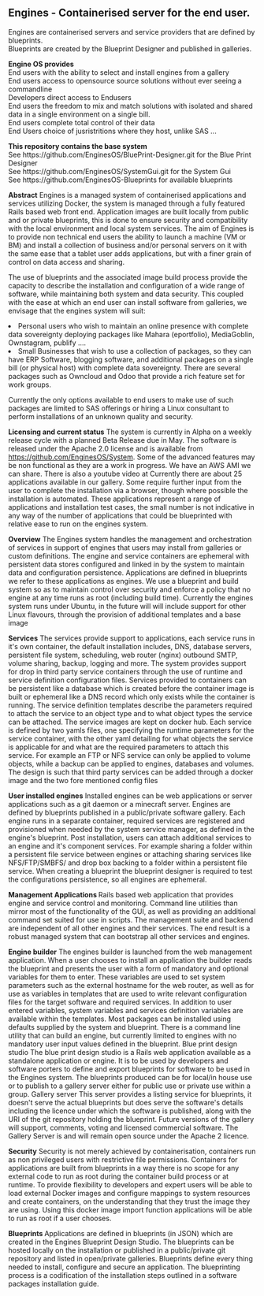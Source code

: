 <h2>Engines - Containerised server for the end user.
</h2>

Engines are containerised servers and service providers that are defined by blueprints.
<br>
Blueprints are created by the Blueprint Designer and published in galleries.
<p>
<strong>Engine OS provides
</strong> 
<br>
 End users with the ability to select and install engines from a gallery 
<br>
 End users access to opensource source solutions without ever seeing a commandline
<br>
 Developers direct access to Endusers 
<br>
 End users the freedom to mix and match solutions with isolated and shared data in a single environment on a single bill.
<br>   
End users complete total control of their data
<br>  
End Users choice of jusristritions where they host, unlike SAS
 ...
<p>
<strong>This repository contains the base system</strong>
<br>
See https://github.com/EnginesOS/BluePrint-Designer.git for the Blue Print Designer
<br>
See https://github.com/EnginesOS/SystemGui.git for the System Gui
<br>
See https://github.com/EnginesOS-Blueprints for available blueprints
<p>

<strong>Abstract</strong>
Engines is a managed system of containerised applications and services utilizing Docker, the system is managed through a fully featured Rails based web front end. Application images are built locally from public and or private blueprints, this is done to ensure security and compatibility with the local environment and local system services. The aim of Engines is to provide non technical end users the ability to launch a machine (VM or BM) and install a collection of business and/or personal servers on it with the same ease that a tablet user adds applications, but with a finer grain of control on data access and sharing.  
<p>
The use of blueprints and the associated image build process provide the capacity to describe the installation and configuration of a wide range of software, while maintaining both system and data security. This coupled with the ease at which an end user can install software from galleries, we envisage that the engines system will suit:
<li>
Personal users who wish to maintain an online presence with complete data sovereignty deploying packages like Mahara (eportfolio), MediaGoblin, Ownstagram, publify ....
</li>
<li>
Small Businesses  that wish to use a collection of packages, so they can have ERP Software, blogging software, and additional packages on a single bill (or physical host) with complete data sovereignty. There are several packages such as Owncloud and Odoo that provide a rich feature set for work groups. 
</li>
<p>
Currently the only options available to end users to make use of such packages are limited to SAS offerings or hiring a Linux consultant to perform installations of an unknown quality and security. 
<p>


<strong>Licensing and current status</strong>
The system is  currently in Alpha on a weekly release cycle with a planned Beta Release due in May. The software is released under the Apache 2.0 license and is available from https://github.com/EnginesOS/System. Some of the advanced features may be non functional as they are a work in progress. We have an AWS AMI we can share. There is also a youtube video at
Currently there are about 25 applications available in our gallery. Some require further input from the user to complete the installation via a browser, though where possible the installation is automated. These applications represent a range of applications and installation test cases, the small number is not indicative in any way of the number of applications that could be blueprinted with relative ease to run on the engines system. 

  <p>


<strong>Overview</strong>
The Engines system handles the management and orchestration  of services in support of engines that users may install from galleries or custom definitions. The engine and service containers are ephemeral with persistent data stores configured and linked in by the system to maintain data and configuration persistence. Applications are defined in blueprints we refer to these applications as engines. We use a blueprint and build system so as to maintain control over security and enforce a policy that no engine at any time runs as root (including build time). Currently the engines system runs under Ubuntu, in the future will will include support for other Linux flavours, through the provision of additional templates and a base image
<p>
<strong>Services</strong>
The services provide support to applications, each service runs in it's own container, the default installation includes, DNS, database servers, persistent file system, scheduling, web router (nginx) outbound SMTP, volume sharing, backup, logging and more. The system provides support for drop in third party service containers through the use of runtime and service definition configuration files.  Services provided to containers can be persistent like a database which is created before the container image is built or ephemeral like a DNS record which only exists while the container is running. The service definition templates describe the parameters required to attach the service to an object type and to what object types the service can be attached. The service images are kept on docker hub.
Each service is defined by two yamls files, one specifying the runtime parameters for the service container, with the other yaml detailing for what objects the service is applicable for and what are the required parameters to attach this service. For example an FTP or NFS service can only be applied to volume objects, while a backup can be applied to engines, databases and volumes.
The design is such that third party services can be added through a docker image and the two fore mentioned config files
<p>
<strong>User installed engines</strong>
Installed engines can be web applications or server applications such as a git daemon or a minecraft server. Engines are defined by blueprints published in a public/private software gallery. Each engine runs in a separate container, required services are registered and provisioned when needed by the system service manager, as defined in the engine's blueprint. Post installation, users can attach additional services to an engine and it's component services. For example sharing a folder within a persistent file service between engines or attaching sharing services like NFS/FTP/SMBFS/ and drop box backing to a folder within a persistent file service.  When creating a blueprint the blueprint designer is required to test the configurations persistence, so all engines are ephemeral.
<p>
<strong>Management Applications </strong>
Rails based web application that provides engine and service control and monitoring.
Command line utilities than mirror most of the functionality of the GUI, as well as providing  an additional command set suited for use in scripts.
The management suite and backend are independent of all other engines and their services. The end result is a robust managed system  that can bootstrap all other services and engines. 
<p>
<strong>Engine builder</strong>
The engines builder is launched from the web management application. When a user chooses to install an application the builder reads the blueprint and presents the user with a form of mandatory and optional variables for them to enter.  These variables are used to set system parameters such as the external hostname for the web router, as well as for use as variables in templates that are used to write relevant configuration files for the target software and required services. In addition to user entered variables, system variables and services definition variables are available within the templates. Most packages can be installed using defaults supplied by the system and blueprint.  There is a  command line utility that can build an engine, but currently limited to engines with no mandatory user input values defined in the blueprint.
Blue print design studio
The blue print design studio is a Rails web application available as a standalone application or engine. It is to be used by developers and software porters to define and export blueprints for software to be used in the Engines system. The blueprints produced can be for local/in house use or to publish to a gallery server either for public use or private use within a group.
Gallery server
This server provides a listing service for blueprints, it doesn't serve the actual blueprints but does serve the software's details including the licence under which the software is published, along with the URI of the git repository holding the blueprint. Future versions of the gallery will support, comments, voting and licensed commercial software. The Gallery Server is and will remain open source under the Apache 2 licence.
<p>
<strong>Security</strong>
Security is not merely achieved by containerisation, containers run as non privileged users with restrictive file permissions. Containers for applications are built from blueprints in a way there is no scope for any external code to run as root during the container build process or at runtime. 
 To provide flexibility to developers and expert users will be able to load external Docker  images and configure mappings to system resources and create containers, on the understanding that they trust the image they are using. Using this docker image import function applications will be able to run as root if a user chooses.
<p>

<strong>Blueprints </strong>
Applications are defined in blueprints (in JSON) which are created in the Engines Blueprint Design Studio. The blueprints can be hosted locally on the installation or published in a public/private git repository and listed in open/private galleries.
Blueprints define every thing needed to install, configure and secure an application. The blueprinting process is a codification of the installation steps outlined in a software packages installation guide.
<p>
